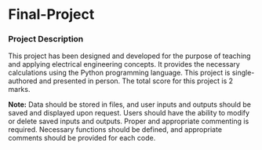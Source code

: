# Final-Project
### Project Description

This project has been designed and developed for the purpose of teaching and applying electrical engineering concepts. It provides the necessary calculations using the Python programming language. This project is single-authored and presented in person. The total score for this project is 2 marks.

**Note:** Data should be stored in files, and user inputs and outputs should be saved and displayed upon request. Users should have the ability to modify or delete saved inputs and outputs. Proper and appropriate commenting is required. Necessary functions should be defined, and appropriate comments should be provided for each code.
